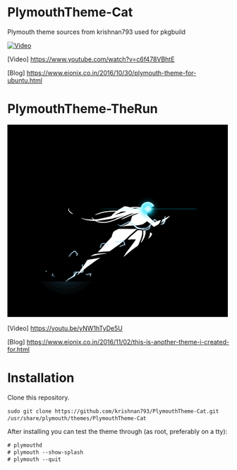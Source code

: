 # PlymouthTheme-Cat
Plymouth theme sources from krishnan793 used for pkgbuild

[![Video](https://4.bp.blogspot.com/-gG0MBGjEE9M/WBYXrOGrVGI/AAAAAAAABVE/auGpLRYf7jor4hu3jurYGcjaVBapHyAVACLcB/s320/8998adc40112985a8f29cf414925d390.gif)](https://www.youtube.com/watch?v=c6f478VBhtE)


[Video] https://www.youtube.com/watch?v=c6f478VBhtE

[Blog] https://www.eionix.co.in/2016/10/30/plymouth-theme-for-ubuntu.html

# PlymouthTheme-TheRun

[![Video](https://github.com/krishnan793/PlymouthTheme-TheRun/blob/master/images/PlymouthTheme-TheRun.gif?raw=true)](https://youtu.be/yNW1hTyDe5U)

[Video] https://youtu.be/yNW1hTyDe5U

[Blog] https://www.eionix.co.in/2016/11/02/this-is-another-theme-i-created-for.html

# Installation

Clone this repository.

    sudo git clone https://github.com/krishnan793/PlymouthTheme-Cat.git /usr/share/plymouth/themes/PlymouthTheme-Cat

After installing you can test the theme through (as root, preferably on a tty):

    # plymouthd
    # plymouth --show-splash
    # plymouth --quit

   
